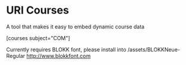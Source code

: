 # URI Courses

A tool that makes it easy to embed dynamic course data

[courses subject="COM"]

Currently requires BLOKK font, please install into /assets/BLOKKNeue-Regular  http://www.blokkfont.com